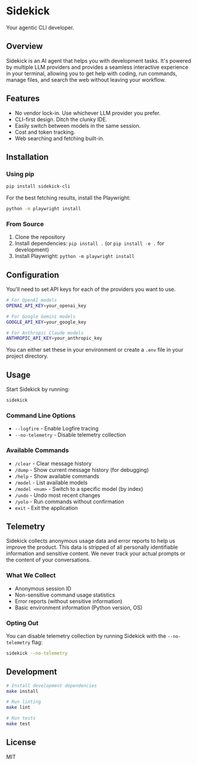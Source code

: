 # Sidekick

Your agentic CLI developer.

## Overview

Sidekick is an AI agent that helps you with development tasks. It's powered by multiple LLM providers 
and provides a seamless interactive experience in your terminal, allowing you to get help with coding, 
run commands, manage files, and search the web without leaving your workflow.

## Features

- No vendor lock-in. Use whichever LLM provider you prefer.
- CLI-first design. Ditch the clunky IDE.
- Easily switch between models in the same session.
- Cost and token tracking.
- Web searching and fetching built-in.

## Installation

### Using pip

```bash
pip install sidekick-cli
```

For the best fetching results, install the Playwright:

```bash
python -m playwright install
```

### From Source

1. Clone the repository
2. Install dependencies: `pip install .` (or `pip install -e .` for development)
3. Install Playwright: `python -m playwright install`

## Configuration

You'll need to set API keys for each of the providers you want to use.

```bash
# For OpenAI models
OPENAI_API_KEY=your_openai_key

# For Google Gemini models
GOOGLE_API_KEY=your_google_key

# For Anthropic Claude models
ANTHROPIC_API_KEY=your_anthropic_key
```

You can either set these in your environment or create a `.env` file in your project directory.

## Usage

Start Sidekick by running:

```bash
sidekick
```

### Command Line Options

- `--logfire` - Enable Logfire tracing
- `--no-telemetry` - Disable telemetry collection

### Available Commands

- `/clear` - Clear message history
- `/dump` - Show current message history (for debugging)
- `/help` - Show available commands
- `/model` - List available models
- `/model <num>` - Switch to a specific model (by index)
- `/undo` - Undo most recent changes
- `/yolo` - Run commands without confirmation
- `exit` - Exit the application

## Telemetry

Sidekick collects anonymous usage data and error reports to help us improve the product. This data is stripped of all personally identifiable information and sensitive content. We never track your actual prompts or the content of your conversations.

### What We Collect

- Anonymous session ID
- Non-sensitive command usage statistics
- Error reports (without sensitive information)
- Basic environment information (Python version, OS)

### Opting Out

You can disable telemetry collection by running Sidekick with the `--no-telemetry` flag:

```bash
sidekick --no-telemetry
```

## Development

```bash
# Install development dependencies
make install

# Run linting
make lint

# Run tests
make test
```

## License

MIT
